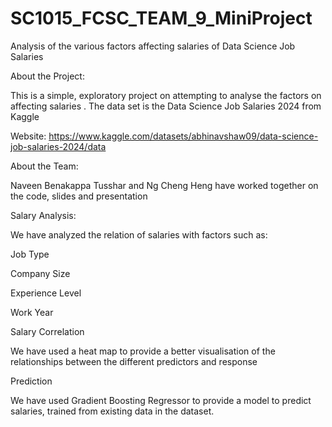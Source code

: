 # SC1015_FCSC_TEAM_9_MiniProject

Analysis of the various factors affecting salaries of Data Science Job Salaries


About the Project:

This is a simple, exploratory project on attempting to analyse the factors on affecting salaries . The data set is the Data Science Job Salaries 2024 from Kaggle 

Website: https://www.kaggle.com/datasets/abhinavshaw09/data-science-job-salaries-2024/data


About the Team:

Naveen Benakappa Tusshar and Ng Cheng Heng have worked together on the code, slides and presentation


Salary Analysis:

We have analyzed the relation of salaries with factors such as:

Job Type

Company Size

Experience Level

Work Year


Salary Correlation

We have used a heat map to provide a better visualisation of the relationships between the different predictors and response


Prediction

We have used Gradient Boosting Regressor to provide a model to predict salaries, trained from existing data in the dataset.
